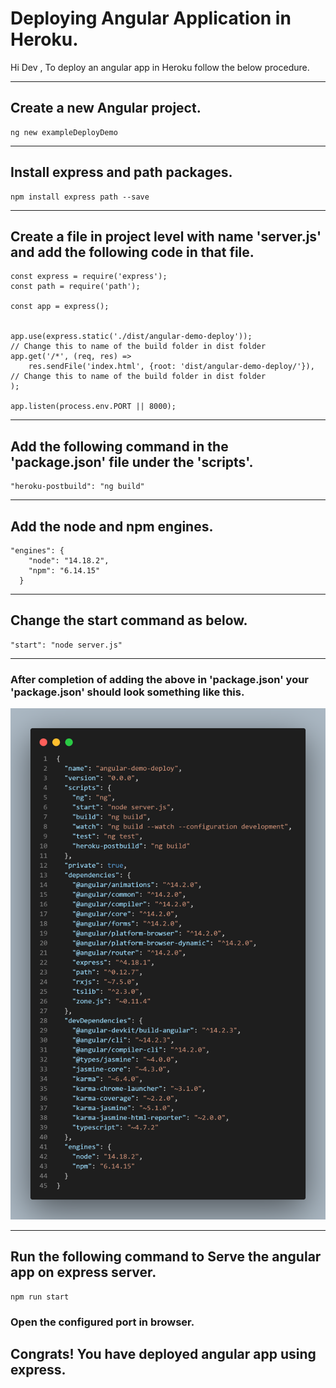 # Deploying Angular Application in Heroku.

Hi Dev , To deploy an angular app in Heroku follow the below procedure.

-----

## Create a new Angular project.

```
ng new exampleDeployDemo
```
-----

## Install express and path packages.


```
npm install express path --save
```

-----

## Create a file in project level with name 'server.js' and add the following code in that file.

```
const express = require('express');
const path = require('path');

const app = express();


app.use(express.static('./dist/angular-demo-deploy'));               // Change this to name of the build folder in dist folder
app.get('/*', (req, res) =>
    res.sendFile('index.html', {root: 'dist/angular-demo-deploy/'}), // Change this to name of the build folder in dist folder
);

app.listen(process.env.PORT || 8000);
```

-----

## Add the following command in the 'package.json' file under the 'scripts'.

```
"heroku-postbuild": "ng build"
```
-----
## Add the node and npm engines.

```
"engines": {
    "node": "14.18.2",
    "npm": "6.14.15"
  }
```
-----

## Change the start command as below.

```
"start": "node server.js"   
```


-----

### After completion of adding the above in 'package.json' your 'package.json' should look something like this.

![This is an image](https://raw.githubusercontent.com/thrinathreddynarahari/AngularAppServingUsingExpress/main/pakageJsonHerokuAngularDeployment.png)

-----
## Run the following command to Serve the angular app on express server.

```
npm run start
```
                            
### Open the configured port in browser.

Congrats! You have deployed angular app using express.
-----
